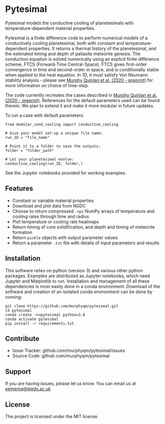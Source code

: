 Pytesimal
========

Pytesimal models the conductive cooling of planetesimals with temperature-dependent material properties.

Pytesimal is a finite difference code to perform numerical models of a conductively cooling planetesimal, both with constant and temperature-dependent properties. It returns a thermal history of the planetesimal, and the estimated timing and depth of pallasite meteorite genesis.
The conduction equation is solved numerically using an explicit finite difference scheme, FTCS (Forward-Time Central-Space). FTCS gives first-order convergence in time and second-order in space, and is conditionally stable when applied to the heat equation.
In 1D, it must satisfy Von Neumann stability analysis - please see [Murphy Quinlan et al. (2020 - preprint)](https://www.essoar.org/doi/abs/10.1002/essoar.10504913.1) for more information on choice of time-step.

The code currently recreates the cases described in [Murphy Quinlan et al. (2020 - preprint)](https://www.essoar.org/doi/abs/10.1002/essoar.10504913.1). References for the default parameters used can be found therein. We plan to extend it and make it more modular in future updates.

To run a case with default parameters:

    from modular_cond_cooling import conductive_cooling

    # Give your model set-up a unique file name:
    run_ID = "file_name"

    # Point it to a folder to save the outputs:
    folder = "folder_path" 

    # Let your planetesimal evolve:
    conductive_cooling(run_ID, folder,)

See the Jupyter notebooks provided for working examples.

Features
--------

- Constant or variable material properties
- Download and plot data from NGDC
- Choose to return compressed `.npz` NumPy arrays of temperature and cooling rates through time and radius
- Plot temperature or cooling rate heatmaps
- Return timing of core solidification, and depth and timing of meteorite formation
- Return `pickle` objects with output parameter values
- Return a parameter `.txt` file with details of input parameters and results

Installation
------------
This software relies on python (version 3) and various other python packages. Examples are distributed as Jupyter notebooks, which need Jupyter and Matplotlib to run. Installation and management of all these dependencies is most easily done in a conda environment. Download of the software and creation of an isolated conda environment can be done by running:


    git clone https://github.com/murphyqm/pytesimal.git
    cd pytesimal
    conda create -n=pytesimal python=3.8
    conda activate pytesimal
    pip install -r requirements.txt


Contribute
----------

- Issue Tracker: github.com/murphyqm/pytesimal/issues
- Source Code: github.com/murphyqm/pytesimal

Support
-------

If you are having issues, please let us know.
You can email us at eememq@leeds.ac.uk

License
-------

The project is licensed under the MIT license.
